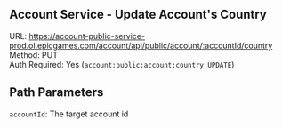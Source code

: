 ## Account Service - Update Account's Country

URL: https://account-public-service-prod.ol.epicgames.com/account/api/public/account/:accountId/country \
Method: PUT \
Auth Required: Yes (`account:public:account:country UPDATE`)

## Path Parameters

`accountId`: The target account id
